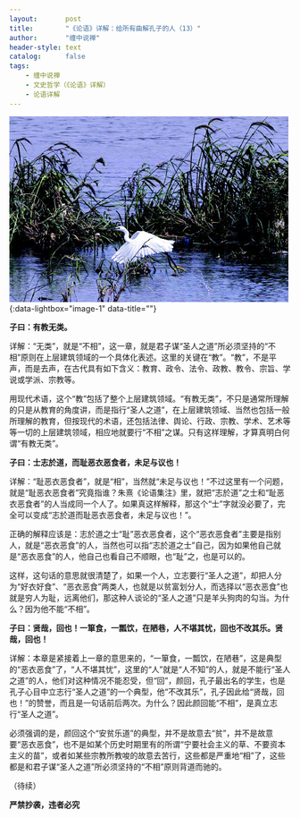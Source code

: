 ```yaml
---
layout:       post
title:        "《论语》详解：给所有曲解孔子的人（13）"
author:       "缠中说禅"
header-style: text
catalog:      false
tags:
    - 缠中说禅
    - 文史哲学（《论语》详解）
    - 论语详解
---
```


[![](/img/czsc/20061025-0356.jpg)](/img/czsc/20061025-0356.jpg){:data-lightbox="image-1" data-title=""}



**子曰：有教无类。**



详解：“无类”，就是“不相”，这一章，就是君子谋“圣人之道”所必须坚持的“不相”原则在上层建筑领域的一个具体化表述。这里的关键在“教”。“教”，不是平声，而是去声，在古代具有如下含义：教育、政令、法令、政教、教令、宗旨、学说或学派、宗教等。



用现代术语，这个“教”包括了整个上层建筑领域。“有教无类”，不只是通常所理解的只是从教育的角度讲，而是指行“圣人之道”，在上层建筑领域、当然也包括一般所理解的教育，但按现代的术语，还包括法律、舆论、行政、宗教、学术、艺术等等一切的上层建筑领域，相应地就要行“不相”之谋。只有这样理解，才算真明白何谓“有教无类”。



**子曰：士志於道，而耻恶衣恶食者，未足与议也！**



详解：“耻恶衣恶食者”，就是“相”，当然就“未足与议也！”不过这里有一个问题，就是“耻恶衣恶食者”究竟指谁？朱熹《论语集注》里，就把“志於道”之士和“耻恶衣恶食者”的人当成同一个人了。如果真这样解释，那这个“士”字就没必要了，完全可以变成“志於道而耻恶衣恶食者，未足与议也！”。



正确的解释应该是：志於道之士“耻”恶衣恶食者，这个“恶衣恶食者”主要是指别人，就是“恶衣恶食”的人，当然也可以指“志於道之士”自己，因为如果他自己就是“恶衣恶食”的人，他自己也看自己不顺眼，也“耻”之，也是可以的。



这样，这句话的意思就很清楚了，如果一个人，立志要行“圣人之道”，却把人分为“好衣好食”、“恶衣恶食”两类人，也就是以贫富划分人，而选择以“恶衣恶食”也就是穷人为耻，远离他们，那这种人谈论的“圣人之道”只是羊头狗肉的勾当。为什么？因为他不能“不相”。



**子曰：贤哉，回也！一箪食，一瓢饮，在陋巷，人不堪其忧，回也不改其乐。贤哉，回也！**



详解：本章是紧接着上一章的意思来的，“一箪食，一瓢饮，在陋巷”，这是典型的“恶衣恶食”了，“人不堪其忧”，这里的“人”就是“人不知”的人，就是不能行“圣人之道”的人，他们对这种情况不能忍受，但“回”，颜回，孔子最出名的学生，也是孔子心目中立志行“圣人之道”的一个典型，他“不改其乐”，孔子因此给“贤哉，回也！”的赞誉，而且是一句话前后两次。为什么？因此颜回能“不相”，是真立志行“圣人之道”。



必须强调的是，颜回这个“安贫乐道”的典型，并不是故意去“贫”，并不是故意要“恶衣恶食”，也不是如某个历史时期里有的所谓“宁要社会主义的草、不要资本主义的苗”，或者如某些宗教所教唆的故意去苦行，这些都是严重地“相”了，这些都是和君子谋“圣人之道”所必须坚持的“不相”原则背道而驰的。



（待续）



**严禁抄袭，违者必究**
